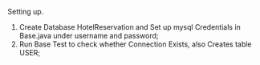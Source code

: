 Setting up.

1. Create Database HotelReservation and Set up mysql Credentials in Base.java under username and password;
2. Run Base Test to check whether Connection Exists, also Creates table USER;

